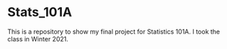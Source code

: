 # Stats_101A
This is a repository to show my final project for Statistics 101A. I took the class in Winter 2021.
